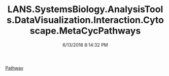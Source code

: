 ﻿---
title: LANS.SystemsBiology.AnalysisTools.DataVisualization.Interaction.Cytoscape.MetaCycPathways
date: 6/13/2016 8:14:32 PM
---

[Pathway](T-LANS.SystemsBiology.AnalysisTools.DataVisualization.Interaction.Cytoscape.MetaCycPathways.Pathway.html)
